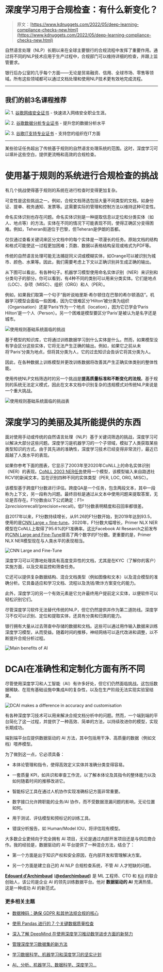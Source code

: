 # 深度学习用于合规检查：有什么新变化？

> 原文：[https://www.kdnuggets.com/2022/05/deep-learning-compliance-checks-new.html](https://www.kdnuggets.com/2022/05/deep-learning-compliance-checks-new.html)

自然语言处理（NLP）长期以来在全球主要银行的合规流程中发挥了重要作用。通过将不同的NLP技术应用于生产过程中，合规部门可以维持详细的检查，并跟上监管要求。

银行后办公室的几乎每个方面——无论是贸易融资、信用、全球市场、零售等领域。所有这些领域都可以通过文档处理和使用NLP技术更有效地完成流程。

* * *

## 我们的前3名课程推荐

![](../Images/0244c01ba9267c002ef39d4907e0b8fb.png) 1\. [谷歌网络安全证书](https://www.kdnuggets.com/google-cybersecurity) - 快速进入网络安全职业生涯。

![](../Images/e225c49c3c91745821c8c0368bf04711.png) 2\. [谷歌数据分析专业证书](https://www.kdnuggets.com/google-data-analytics) - 提升您的数据分析水平

![](../Images/0244c01ba9267c002ef39d4907e0b8fb.png) 3\. [谷歌IT支持专业证书](https://www.kdnuggets.com/google-itsupport) - 支持您的组织在IT方面

* * *

某些验证任务超出了传统基于规则的自然语言处理系统的范围。这时，深度学习可以填补这些空白，提供更流畅和高效的合规检查。

# 使用基于规则的系统进行合规检查的挑战

有几个挑战使得基于规则的系统在进行检查时变得更加复杂。

可变性是这些挑战之一。例如，合规文档筛选包括大量不同类型的文档，如身份证、提单、税务通知、发票等。这需要实际的管理和控制方法以维持这种可变性。

命名实体识别也存在问题。命名实体识别是一种提取信息以定位和分类实体（如人、地点等）的方法。实体在不同的情况下可能表现不同，使得正确区分变得困难。例如，Teheran街道位于巴黎，但Teheran是伊朗的首都。

仅仅通过查看关键词来区分文档中的每个实体是一项漫长的任务。原始文档的结构和格式可能使这一过程更加困难；页数、数据以表格结构呈现或格式为PDF等。

传统的自然语言处理可能无法捕捉同义词或模糊实体，如Orange可以被识别为城市、颜色、水果等。因此，我们需要考虑上下文以正确识别并生成正确的输出。

从下图可以看出，有各种句子。机器学习模型使用命名实体识别（NER）来识别和分类句子的部分。你可以看到，有4种不同的类别可以用来分类实体。它们是地点（LOC）、杂项（MISC）、组织（ORG）和人（PER）。

例如，如果我们取第一个句子“我听说帕里斯·希尔顿住在巴黎的希尔顿酒店”。机器学习模型会面临一些困难，因为它很难区分‘Hilton’被分类为组织（Organisation）还是‘Paris’作为一个地点（location），因为它已学会‘Paris Hilton’是一个人（Person）。另一个困难是模型要区分‘Paris’是被认为是名字还是城市。

![使用规则基础系统面临的挑战](../Images/f693fd6d8315f8761ce692151bd26715.png)

基于模型的知识库，它将通过训练数据学习到什么实体是什么。然而，如果模型没有学会区分这些实体，它将无法产生正确的输出。例如，如果它之前从未将‘Paris’分类为地点，但将其分类为人，它的过去知识会告诉它将其分类为人。

因此，在各种数据上训练模型并更改训练数据将改善其产生正确实体类别的整体性能。

使用传统NLP文档筛选时的另一个挑战是**提高质量标准和不断变化的法规**。基于规则的系统无法定义模式，因此在文本文档中识别复杂的违规模式对传统NLP来说是一个重大挑战。

![使用规则基础系统面临的挑战表](../Images/d3c59ff040f04fb579d6e587589acbfd.png)

# 深度学习的美丽及其所能提供的东西

面对使用手动或传统的自然语言处理（NLP）基于关键词筛选的挑战，深度学习可以解决大部分这些问题。深度学习是机器学习的一个子领域，模拟了人类获取某些类型知识的方式。由于其先进的准确性，深度学习技术已经变得非常流行，最近已超越了人类水平的表现。

如果你参考下面的图表，它显示了2003年至2020年CoNLL上的命名实体识别（NER）的表现。[CoNLL 2003 NER任务](http://www.aclweb.org/anthology/W03-0419.pdf)使用一个模型，该模型输入来自路透社RCV1的新闻文本，旨在识别四种不同的实体类型（PER, LOC, ORG, MISC）。

该模型基于跨度F1分数进行评估。跨度QA是一个任务，包含两段文本，其中一段称为上下文，另一段称为问题。最终目标是通过从文本中使用问题来提取答案，无论是否存在。F1分数由以下公式确定：F1= 2*precision*recall/(precision+recall)。低F1分数表明精度和召回率都很差。

自2017年以来，F1分数持续增长，从91.26的F1分数开始，到2019年达到93.5，使用的是[CNN Large + fine-tune](https://arxiv.org/pdf/1903.07785.pdf)。2020年，F1分数大幅增长，Primer NLX NER模型在CoNLL上取得了95.6%的F1准确率。这比Facebook AI Research之前发布的[CNN Large and Fine-Tune](https://arxiv.org/pdf/1903.07785.pdf)提高了两个数字的F1分数。更重要的是，Primer NLX NER模型现在与人类水平的表现相当。

![CNN Large and Fine-Tune](../Images/ba063fd6b52d50f044fd17470fa094f8.png)

深度学习可以可靠地处理具有高度变异性的文档，尤其是在KYC（了解你的客户）实施方面，以及交易监控和筛查任务。

它还可以提供复杂数据结构、混合文档类型（例如图像和文本）以及混合模型的准确分析。它具备适应和学习文档、流程以及洗钱/欺诈方案变化的能力。

此外，深度学习的另一个有效元素是它允许最终用户提前定义实体，以便软件可以轻松识别它们。

尽管深度学习软件无法替代传统的NLP，但它仍然提供并作为第二道防线。深度学习不仅可以识别、定位和提取实体，还具有分类和归类的能力。

银行拥有大量从过去筛查中存储的数据和文档。这些可以通过用作输入数据来训练深度学习模型，从而受益。随着时间的推移，神经网络可以迭代改进和调整，以不断提升合规分析过程。

![Main benefits of AI](../Images/e039632dcb2925fad1bd4e9d27fccd3e.png)

# DCAI在准确性和定制化方面有所不同

尽管使用深度学习和人工智能（AI）有许多好处，但它们仍然面临挑战。这包括数据稀缺、在现有基础设施中集成AI的复杂性，以及在生产阶段无法实现实验室结果。

![DCAI makes a difference in accuracy and customisation](../Images/acb66e75d75f66e67b3cc908f9fd83d6.png)

有各种深度学习技术可以用来解决合规文档分析中的问题。然而，一个端到端的平台简化了这一过程，并提供了一种高效、简单的方法，以持续改进你的模型，实现长期成功。

端到端平台应提供数据驱动的 AI 方法，其中包括用干净、高质量的数据（例如文档）喂养模型。

为了做到这一点，它必须具备：

+   本体论管理和指令，使得高效定义实体并准确分类变得容易。

+   一套质量 KPI，如共识和审查工作流，以了解本体论及其指令的整体能力以及如何随着时间的推移改进它。

+   智能标记工具在通过人机协作实现准确标记方面非常重要。

+   数字接口允许跨职能的业务/AI 协作，而不受数据泄漏问题的影响，无论位置如何。

+   用于测试、评估模型和预标记的训练工具。

+   错误分析报告，如 Human/Model IOU，将评估现有模型。

大多数企业更倾向于完全拥有 AI 项目，无论是通过内部开发项目还是与供应商合作。我的经验是，数据驱动的 AI 平台提供了一种混合方法，结合了：

+   第一个方面是出于知识产权和安全原因，在内部开发和管理解决方案。

+   另一个方面是建立自己的 AI NLP 合规检查系统，不管 AI 人才短缺的问题。

**[Edouard d'Archimbaud](https://www.linkedin.com/in/edouard-d-archimbaud/)** ([**@edarchimbaud**](https://twitter.com/edarchimbaud)) 是 ML 工程师、CTO 和 [Kili](https://kili-technology.com/) 的联合创始人，该公司是企业 AI 的领先训练数据平台。他对 **数据驱动的 AI** 充满热情，这是一种成功 AI 的新范式。

### 更多相关主题

+   [数据掩码：确保 GDPR 和其他法规合规的核心](https://www.kdnuggets.com/2023/05/data-masking-core-ensuring-gdpr-regulatory-compliance-strategies.html)

+   [使用 Pandas 进行的 7 个关键数据质量检查](https://www.kdnuggets.com/7-essential-data-quality-checks-with-pandas)

+   [深入了解 DeepMind 在使用深度学习推动数学进步方面的新努力](https://www.kdnuggets.com/2021/12/inside-deepmind-new-efforts-deep-learning-advance-mathematics.html)

+   [管理深度学习数据集的新方法](https://www.kdnuggets.com/2022/03/new-way-managing-deep-learning-datasets.html)

+   [学习数据科学、机器学习和深度学习的坚实计划](https://www.kdnuggets.com/2023/01/mwiti-solid-plan-learning-data-science-machine-learning-deep-learning.html)

+   [AI、分析、机器学习、数据科学、深度学习…](https://www.kdnuggets.com/2021/12/developments-predictions-ai-machine-learning-data-science-research.html)

